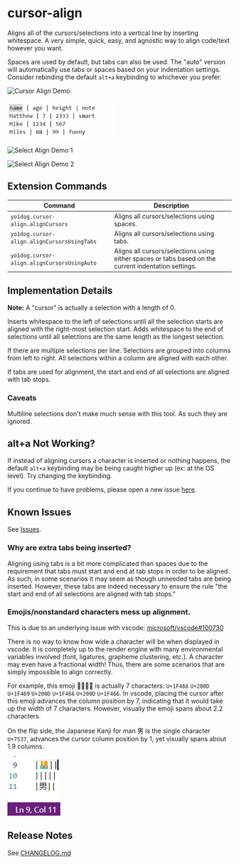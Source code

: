 # cursor-align

Aligns all of the cursors/selections into a vertical line by inserting whitespace. A very simple, quick, easy, and agnostic way to align code/text however you want.

Spaces are used by default, but tabs can also be used. The "auto" version will automatically use tabs or spaces based on your indentation settings. Consider rebinding the default `alt+a` keybinding to whichever you prefer.

![Cursor Align Demo](img/cursorAlignDemo.gif)

![Multi-Column Demo](img/multiColumnDemo.gif)

![Select Align Demo 1](img/selectAlignDemo1.gif)

![Select Align Demo 2](img/selectAlignDemo2.gif)


## Extension Commands

 Command                                    | Description
--------------------------------------------|-------------
`yo1dog.cursor-align.alignCursors`          | Aligns all cursors/selections using spaces.
`yo1dog.cursor-align.alignCursorsUsingTabs` | Aligns all cursors/selections using tabs.
`yo1dog.cursor-align.alignCursorsUsingAuto` | Aligns all cursors/selections using either spaces or tabs based on the current indentation settings.


## Implementation Details

**Note:** A "cursor" is actually a selection with a length of 0.

Inserts whitespace to the left of selections until all the selection starts are aligned with the right-most selection start. Adds whitespace to the end of selections until all selections are the same length as the longest selection.

If there are multiple selections per line. Selections are grouped into columns from left to right. All selections within a column are aligned with each other.

If tabs are used for alignment, the start and end of all selections are aligned with tab stops.

### Caveats

Multiline selections don't make much sense with this tool. As such they are ignored.

## alt+a Not Working?

If instead of aligning cursors a character is inserted or nothing happens, the default `alt+a` keybinding may be being caught higher up (ex: at the OS level). Try changing the keybinding.

If you continue to have problems, please open a new issue [here](https://github.com/yo1dog/vscode-cursor-align/issues).


## Known Issues

See [Issues](https://github.com/yo1dog/vscode-cursor-align/issues).

### Why are extra tabs being inserted?

Aligning using tabs is a bit more complicated than spaces due to the requirement that tabs must start and end at tab stops in order to be aligned. As such, in some scenarios it may seem as though unneeded tabs are being inserted. However, these tabs are indeed necessary to ensure the rule "the start and end of all selections are aligned with tab stops."


### Emojis/nonstandard characters mess up alignment.

This is due to an underlying issue with vscode: [microsoft/vscode#100730](https://github.com/microsoft/vscode/issues/100730)

There is no way to know how wide a character will be when displayed in vscode. It is completely up to the render engine with many environmental variables involved (font, ligatures, grapheme clustering, etc.). A character may even have a fractional width! Thus, there are some scenarios that are simply impossible to align correctly.

For example, this emoji 👨‍👩‍👦‍👦 is actually 7 characters: `U+1F468` `U+200D` `U+1F469` `U+200D` `U+1F466` `U+200D` `U+1F466`. In vscode, placing the cursor after this emoji advances the column position by 7, indicating that it would take up the width of 7 characters. However, visually the emoji spans about 2.2 characters.

On the flip side, the Japanese Kanji for man 男 is the single character `U+7537`, advances the cursor column position by 1, yet visually spans about 1.9 columns.

![vscode alignment issue](img/vscodeAlignmentIssue.png)


## Release Notes

See [CHANGELOG.md](CHANGELOG.md)